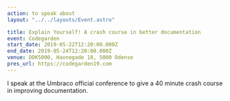 ```yaml
---
action: to speak about
layout: "../../layouts/Event.astro"

title: Explain Yourself! A crash course in better documentation
event: Codegarden
start_date: 2019-05-22T12:20:00.000Z
end_date: 2019-05-24T12:20:00.000Z
venue: DOK5000, Havnegade 18, 5000 Odense
pres_url: https://codegarden19.com
---
```


I speak at the Umbraco official conference to give a 40 minute crash course in improving documentation.
